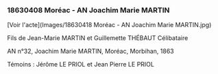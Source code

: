 ### 18630408 Moréac - AN Joachim Marie MARTIN

[Voir l'acte](Images/18630418 Moréac - AN Joachim Marie MARTIN.jpg)


Fils de Jean-Marie MARTIN et Guillemette THÉBAUT
Célibataire

AN n°32, Joachim Marie MARTIN, Moréac, Morbihan, 1863

Témoins : Jérôme LE PRIOL et Jean Pierre LE PRIOL
